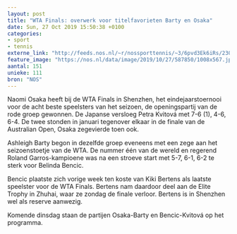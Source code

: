 ```yaml
---
layout: post
title: "WTA Finals: overwerk voor titelfavorieten Barty en Osaka"
date: Sun, 27 Oct 2019 15:50:38 +0100
categories: 
- sport 
- tennis 
externe_link: "http://feeds.nos.nl/~r/nossporttennis/~3/6pvd3Ek6iRs/2307894"
feature_image: "https://nos.nl/data/image/2019/10/27/587850/1008x567.jpg"
aantal: 151
unieke: 111
bron: "NOS"
---
```


<p>Naomi Osaka heeft bij de WTA Finals in Shenzhen, het eindejaarstoernooi voor de acht beste speelsters van het seizoen, de openingspartij van de rode groep gewonnen. De Japanse versloeg Petra Kvitová met 7-6 (1), 4-6, 6-4. De twee stonden in januari tegenover elkaar in de finale van de Australian Open, Osaka zegevierde toen ook. </p>
<p>Ashleigh Barty begon in dezelfde groep eveneens met een zege aan het seizoenstoetje van de WTA. De nummer één van de wereld en regerend Roland Garros-kampioene was na een stroeve start met 5-7, 6-1, 6-2 te sterk voor Belinda Bencic.</p>
<p>Bencic plaatste zich vorige week ten koste van Kiki Bertens als laatste speelster voor de WTA Finals. Bertens nam daardoor deel aan de Elite Trophy in Zhuhai, waar ze zondag de finale verloor. Bertens is in Shenzhen wel als reserve aanwezig.</p>
<p>Komende dinsdag staan de partijen Osaka-Barty en Bencic-Kvitová op het programma.</p><img src="http://feeds.feedburner.com/~r/nossporttennis/~4/6pvd3Ek6iRs" height="1" width="1" alt=""/>
